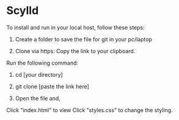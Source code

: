# Scylld
To install and run in your local host, follow these steps: 

1) Create a folder to save the file for git in your pc/laptop

2) Clone via https: 
Copy the link to your clipboard.

Run the following command:

1) cd [your directory]
  
2) git clone [paste the link here]

3) Open the file and,

Click "index.html" to view 
Click "styles.css" to change the styling.
